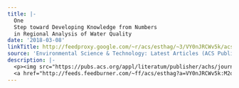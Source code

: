 ```yaml
---
title: |-
  One
  Step toward Developing Knowledge from Numbers
  in Regional Analysis of Water Quality
date: '2018-03-08'
linkTitle: http://feedproxy.google.com/~r/acs/esthag/~3/VY0nJRCWv5k/acs.est.8b01035
source: 'Environmental Science & Technology: Latest Articles (ACS Publications)'
description: |-
  <p><img src="https://pubs.acs.org/appl/literatum/publisher/achs/journals/content/esthag/0/esthag.ahead-of-print/acs.est.8b01035/20180307/images/medium/es-2018-01035e_0002.gif" alt="TOC Graphic"/></p><div><cite>Environmental Science & Technology</cite></div><div>DOI: 10.1021/acs.est.8b01035</div><div class="feedflare">
  <a href="http://feeds.feedburner.com/~ff/acs/esthag?a=VY0nJRCWv5k:M2oaIDx1S54:yIl2AUoC8zA"><img src="http://feeds.feedburner.com/~ff/acs/esthag?d=yIl2AUoC8zA" border="0"></img></a>
---
```

